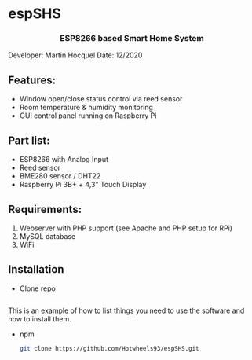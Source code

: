 # espSHS

<h3 align="center">ESP8266 based Smart Home System</h3>

Developer: Martin Hocquel
Date: 12/2020


## Features:

- Window open/close status control via reed sensor
- Room temperature & humidity monitoring 
- GUI control panel running on Raspberry Pi


## Part list:

- ESP8266 with Analog Input
- Reed sensor
- BME280 sensor / DHT22
- Raspberry Pi 3B+ + 4,3" Touch Display


## Requirements:

1. Webserver with PHP support (see Apache and PHP setup for RPi)
2. MySQL database
3. WiFi


## Installation

* Clone repo
  ```git clone https://github.com/Hotwheels93/espSHS.git
  ```
This is an example of how to list things you need to use the software and how to install them.
* npm
  ```sh
  git clone https://github.com/Hotwheels93/espSHS.git
  ```


